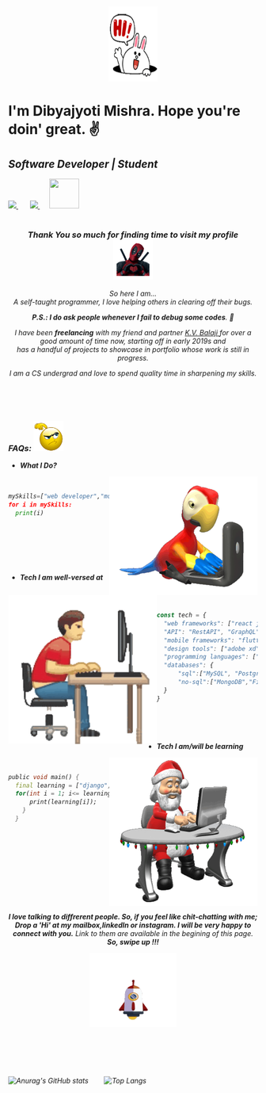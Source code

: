 ### <div align= "center"><img src="https://github.com/DibyajyotiMishra/DibyajyotiMishra/blob/main/4AIB.gif" width="100" height="150"></div> <h1>I'm Dibyajyoti Mishra. Hope you're doin' great. ✌</h1> 
<h2> <i><b>Software Developer </b> | <i><b>Student</b></i> </h2>

<a href="https://www.instagram.com/_p.r.i.n.c.e.m.i.s.h.r.a_/"><img src="https://upload.wikimedia.org/wikipedia/commons/thumb/e/e7/Instagram_logo_2016.svg/1200px-Instagram_logo_2016.svg.png" width="50"> <a> &nbsp;&nbsp;&nbsp;&nbsp;&nbsp;
<a href="https://www.linkedin.com/in/dibyajyoti-mishra-a795b71a3/"><img src="https://upload.wikimedia.org/wikipedia/commons/thumb/c/c9/Linkedin.svg/1200px-Linkedin.svg.png" width="50"> <a> &nbsp;&nbsp;&nbsp;&nbsp;
<a href="mailto:dibyajyotimishra14@gmail.com"><img src="https://economictimes.indiatimes.com/photo/68666283.cms" width="60" height="60"> <a>
 <br/>
 <br/>

<h3 align ="center">Thank You so much for finding time to visit my profile <img src="https://github.com/DibyajyotiMishra/DibyajyotiMishra/blob/main/14Vb.gif" width="80"></h3>
<div align= "center"> 
<i>So here I am... <br/> A self-taught programmer, I love helping others in clearing off their bugs.
<br/>
  
**P.S.: I do ask people whenever I fail to debug some codes**. 😬

I have been <strong>freelancing</strong> with my friend and partner <a href="https://github.com/Balaji-Kotni"> K.V. Balaji </a> for over a good amount of time now, starting off in early 2019s and <br/>
has a handful of projects to showcase in portfolio whose work is still in progress.

I am a CS undergrad and love to spend quality time in sharpening my skills.

</i></div>
<br/>
<br/>
<br/>
<h3><b>FAQs:</b> <img src="https://github.com/DibyajyotiMishra/DibyajyotiMishra/blob/main/3MG4.gif" width="60"> </h3>

- **What I Do?**
<img align="right" src="https://github.com/DibyajyotiMishra/DibyajyotiMishra/blob/main/299r.gif" width="300">
<br/>

```python
mySkills=["web developer","mobile application developer,"UI/UX designer"]
for i in mySkills:
  print(i) 
 ```
 
<br/>
<br/>
<br/>
<br/>
<br/>

- **Tech I am well-versed at**
<img align="left" src="https://github.com/DibyajyotiMishra/DibyajyotiMishra/blob/main/UgSQ.gif" width="300">
<br/> 

```javascript
const tech = {
  "web frameworks": ["react js", "node js", "express js", "bootstrap", "gatsby js"],
  "API": "RestAPI", "GraphQL",
  "mobile frameworks": "flutter","react-native", "android",
  "design tools": ["adobe xd", "adobe illustrator"],
  "programming languages": ["python", "javascript", "java", "typescript", "dart"],
  "databases": {
      "sql":["MySQL", "PostgreSQL", "SQLite"],
      "no-sql":["MongoDB","Firestore"]
  }
}
```
<br/>
<br/>
<br/>

- **Tech I am/will be learning**
<img align="right" src="https://github.com/DibyajyotiMishra/DibyajyotiMishra/blob/main/2qf3.gif" width="300">
 <br/>
 
```dart
public void main() {
  final learning = ["django", "scss", "svelte", "fastify", "CI","Next JS" ];
  for(int i = 1; i<= learning.length; i++){
      print(learning[i]);
    }
  }
```

<br/>
<br/>
<br/>
<br/>
<br/>
<br/>
<br/>
<br/>
<br/>
<div align= "center">
 
**I love talking to diffrerent people. So, if you feel like chit-chatting with me; Drop a 'Hi' at my mailbox,linkedIn or instagram. I will be very happy to connect with you.**
Link to them are available in the begining of this page. 
<br/> 
**So, swipe up !!!**

<img align= "center" src="https://github.com/DibyajyotiMishra/DibyajyotiMishra/blob/main/6fr.gif" height="150" width="175">
</div>

<br/>
<br/>
<br/>
<br/>
<br/>

![Anurag's GitHub stats](https://dibyajyotimishra-github-stats.vercel.app/api?username=DibyajyotiMishra&count_private=true&show_icons=true&theme=tokyonight&hide_border=true)
&nbsp;&nbsp;&nbsp;&nbsp;&nbsp;&nbsp;
![Top Langs](https://dibyajyotimishra-github-stats.vercel.app/api/top-langs/?username=DibyajyotiMishra&langs_count=4&hide_border=true&theme=tokyonight)

